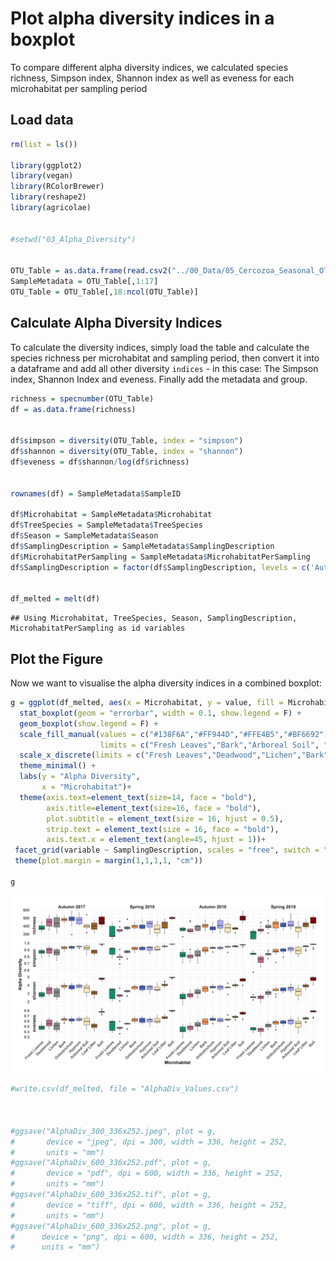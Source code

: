 Plot alpha diversity indices in a boxplot
================

To compare different alpha diversity indices, we calculated species richness, Simpson index, Shannon index as well as eveness for each microhabitat per sampling period

Load data
---------

``` r
rm(list = ls())

library(ggplot2)
library(vegan)
library(RColorBrewer)
library(reshape2)
library(agricolae)


#setwd("03_Alpha_Diversity")


OTU_Table = as.data.frame(read.csv2("../00_Data/05_Cercozoa_Seasonal_OTU_Table_min-freq-7633_transposed_withMetadata.csv",header = T, fileEncoding="UTF-8-BOM"))
SampleMetadata = OTU_Table[,1:17]
OTU_Table = OTU_Table[,18:ncol(OTU_Table)]
```

Calculate Alpha Diversity Indices
---------------------------------

To calculate the diversity indices, simply load the table and calculate the species richness per microhabitat and sampling period, then convert it into a dataframe and add all other diversity `indices` - in this case: The Simpson index, Shannon Index and eveness. Finally add the metadata and group.

``` r
richness = specnumber(OTU_Table)
df = as.data.frame(richness)


df$simpson = diversity(OTU_Table, index = "simpson")
df$shannon = diversity(OTU_Table, index = "shannon")
df$eveness = df$shannon/log(df$richness)


rownames(df) = SampleMetadata$SampleID

df$Microhabitat = SampleMetadata$Microhabitat
df$TreeSpecies = SampleMetadata$TreeSpecies
df$Season = SampleMetadata$Season
df$SamplingDescription = SampleMetadata$SamplingDescription
df$MicrohabitatPerSampling = SampleMetadata$MicrohabitatPerSampling
df$SamplingDescription = factor(df$SamplingDescription, levels = c('Autumn 2017','Spring 2018','Autumn 2018', 'Spring 2019' ))


df_melted = melt(df)
```

    ## Using Microhabitat, TreeSpecies, Season, SamplingDescription, MicrohabitatPerSampling as id variables

Plot the Figure
---------------

Now we want to visualise the alpha diversity indices in a combined boxplot:

``` r
g = ggplot(df_melted, aes(x = Microhabitat, y = value, fill = Microhabitat)) + 
  stat_boxplot(geom = "errorbar", width = 0.1, show.legend = F) +
  geom_boxplot(show.legend = F) + 
  scale_fill_manual(values = c("#138F6A","#FF944D","#FFE4B5","#BF6692","#A8ACFF","#4363d8","#8B8989","#9A6324","#800000"), 
                    limits = c("Fresh Leaves","Bark","Arboreal Soil", "Deadwood","Hypnum","Orthotrichum","Lichen","Leaf Litter", "Soil")) + 
  scale_x_discrete(limits = c("Fresh Leaves","Deadwood","Lichen","Bark","Orthotrichum","Hypnum","Arboreal Soil","Leaf Litter", "Soil")) + 
  theme_minimal() + 
  labs(y = "Alpha Diversity", 
       x = "Microhabitat")+ 
  theme(axis.text=element_text(size=14, face = "bold"), 
        axis.title=element_text(size=16, face = "bold"), 
        plot.subtitle = element_text(size = 16, hjust = 0.5), 
        strip.text = element_text(size = 16, face = "bold"),
        axis.text.x = element_text(angle=45, hjust = 1))+
 facet_grid(variable ~ SamplingDescription, scales = "free", switch = "y")+
 theme(plot.margin = margin(1,1,1,1, "cm")) 

g
```

![](AlphaBoxplot_files/figure-markdown_github/CercozoaAlphaBoxPlot-1.png)

``` r
#write.csv(df_melted, file = "AlphaDiv_Values.csv")



#ggsave("AlphaDiv_300_336x252.jpeg", plot = g, 
#       device = "jpeg", dpi = 300, width = 336, height = 252, 
#       units = "mm")
#ggsave("AlphaDiv_600_336x252.pdf", plot = g, 
#       device = "pdf", dpi = 600, width = 336, height = 252, 
#       units = "mm")
#ggsave("AlphaDiv_600_336x252.tif", plot = g, 
#       device = "tiff", dpi = 600, width = 336, height = 252, 
#       units = "mm")
#ggsave("AlphaDiv_600_336x252.png", plot = g, 
#      device = "png", dpi = 600, width = 336, height = 252, 
#      units = "mm")
```
